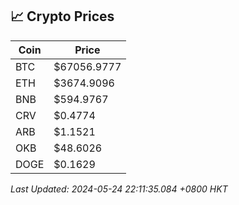 ## 📈 Crypto Prices

| Coin | Price |
| ---- | ----- |
| BTC | $67056.9777 |
| ETH | $3674.9096 |
| BNB | $594.9767 |
| CRV | $0.4774 |
| ARB | $1.1521 |
| OKB | $48.6026 |
| DOGE | $0.1629 |

_Last Updated: 2024-05-24 22:11:35.084 +0800 HKT_